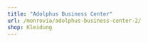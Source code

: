 ```yaml
---
title: "Adolphus Business Center"
url: /monrovia/adolphus-business-center-2/
shop: Kleidung
---
```

